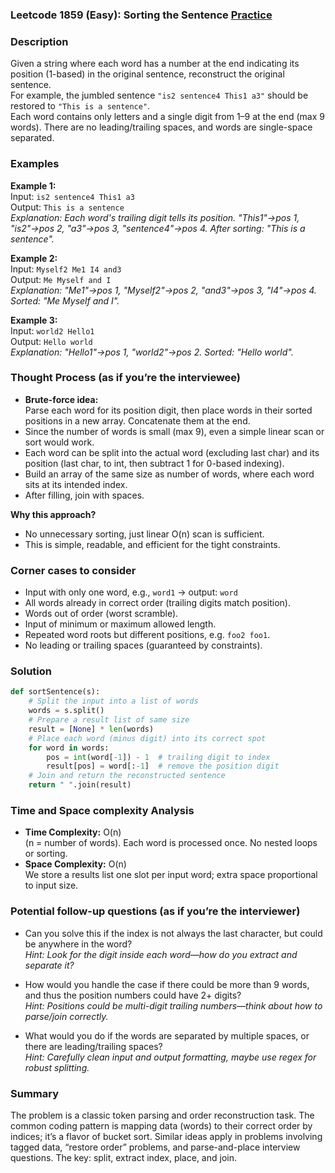 ### Leetcode 1859 (Easy): Sorting the Sentence [Practice](https://leetcode.com/problems/sorting-the-sentence)

### Description  
Given a string where each word has a number at the end indicating its position (1-based) in the original sentence, reconstruct the original sentence.  
For example, the jumbled sentence `"is2 sentence4 This1 a3"` should be restored to `"This is a sentence"`.  
Each word contains only letters and a single digit from 1–9 at the end (max 9 words). There are no leading/trailing spaces, and words are single-space separated.

### Examples  

**Example 1:**  
Input: `is2 sentence4 This1 a3`  
Output: `This is a sentence`  
*Explanation: Each word's trailing digit tells its position. "This1"→pos 1, "is2"→pos 2, "a3"→pos 3, "sentence4"→pos 4. After sorting: "This is a sentence".*

**Example 2:**  
Input: `Myself2 Me1 I4 and3`  
Output: `Me Myself and I`  
*Explanation: "Me1"→pos 1, "Myself2"→pos 2, "and3"→pos 3, "I4"→pos 4. Sorted: "Me Myself and I".*

**Example 3:**  
Input: `world2 Hello1`  
Output: `Hello world`  
*Explanation: "Hello1"→pos 1, "world2"→pos 2. Sorted: "Hello world".*

### Thought Process (as if you’re the interviewee)  
- **Brute-force idea:**  
  Parse each word for its position digit, then place words in their sorted positions in a new array. Concatenate them at the end.
- Since the number of words is small (max 9), even a simple linear scan or sort would work.
- Each word can be split into the actual word (excluding last char) and its position (last char, to int, then subtract 1 for 0-based indexing).
- Build an array of the same size as number of words, where each word sits at its intended index.
- After filling, join with spaces.

**Why this approach?**  
- No unnecessary sorting, just linear O(n) scan is sufficient.
- This is simple, readable, and efficient for the tight constraints.

### Corner cases to consider  
- Input with only one word, e.g., `word1` → output: `word`
- All words already in correct order (trailing digits match position).
- Words out of order (worst scramble).
- Input of minimum or maximum allowed length.
- Repeated word roots but different positions, e.g. `foo2 foo1`.
- No leading or trailing spaces (guaranteed by constraints).

### Solution

```python
def sortSentence(s):
    # Split the input into a list of words
    words = s.split()
    # Prepare a result list of same size
    result = [None] * len(words)
    # Place each word (minus digit) into its correct spot
    for word in words:
        pos = int(word[-1]) - 1  # trailing digit to index
        result[pos] = word[:-1]  # remove the position digit
    # Join and return the reconstructed sentence
    return " ".join(result)
```

### Time and Space complexity Analysis  

- **Time Complexity:** O(n)  
  (n = number of words). Each word is processed once. No nested loops or sorting.
- **Space Complexity:** O(n)  
  We store a results list one slot per input word; extra space proportional to input size.

### Potential follow-up questions (as if you’re the interviewer)  

- Can you solve this if the index is not always the last character, but could be anywhere in the word?  
  *Hint: Look for the digit inside each word—how do you extract and separate it?*

- How would you handle the case if there could be more than 9 words, and thus the position numbers could have 2+ digits?  
  *Hint: Positions could be multi-digit trailing numbers—think about how to parse/join correctly.*

- What would you do if the words are separated by multiple spaces, or there are leading/trailing spaces?  
  *Hint: Carefully clean input and output formatting, maybe use regex for robust splitting.*

### Summary
The problem is a classic token parsing and order reconstruction task. The common coding pattern is mapping data (words) to their correct order by indices; it’s a flavor of bucket sort. Similar ideas apply in problems involving tagged data, “restore order” problems, and parse-and-place interview questions. The key: split, extract index, place, and join.